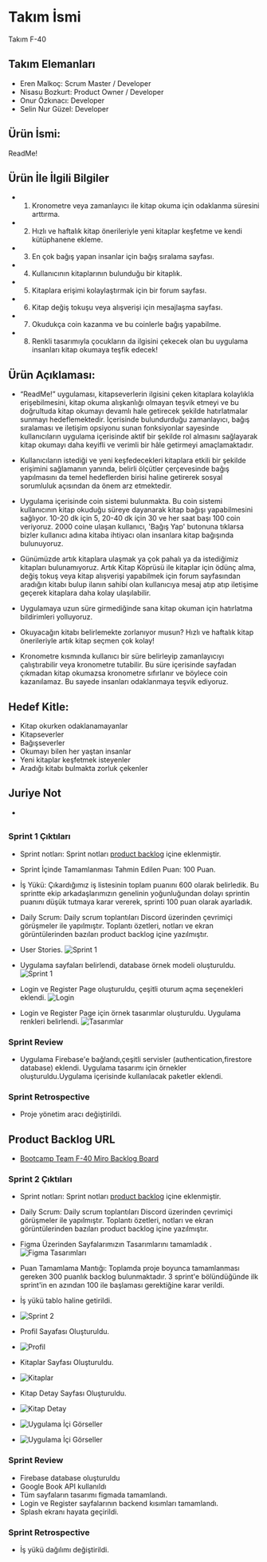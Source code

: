 # Takım İsmi

Takım F-40

## Takım Elemanları

- Eren Malkoç: Scrum Master / Developer
- Nisasu Bozkurt: Product Owner / Developer
- Onur Özkınacı: Developer
- Selin Nur Güzel: Developer


## Ürün İsmi:

ReadMe!


## Ürün İle İlgili Bilgiler

-
    1. Kronometre veya zamanlayıcı ile kitap okuma için odaklanma süresini arttırma.
-
    2. Hızlı ve haftalık kitap önerileriyle yeni kitaplar keşfetme ve kendi kütüphanene ekleme.
-
    3. En çok bağış yapan insanlar için bağış sıralama sayfası.
-
    4. Kullanıcının kitaplarının bulunduğu bir kitaplık.
-
    5. Kitaplara erişimi kolaylaştırmak için bir forum sayfası.
-
    6. Kitap değiş tokuşu veya alışverişi için mesajlaşma sayfası.
-
    7. Okudukça coin kazanma ve bu coinlerle bağış yapabilme.
-
    8. Renkli tasarımıyla çocukların da ilgisini çekecek olan bu uygulama insanları kitap okumaya teşfik edecek!

## Ürün Açıklaması:

- “ReadMe!” uygulaması, kitapseverlerin ilgisini çeken kitaplara kolaylıkla erişebilmesini, kitap okuma alışkanlığı
  olmayan teşvik etmeyi ve bu doğrultuda kitap okumayı devamlı hale getirecek şekilde hatırlatmalar sunmayı
  hedeflemektedir. İçerisinde bulundurduğu zamanlayıcı, bağış sıralaması ve iletişim opsiyonu sunan fonksiyonlar
  sayesinde kullanıcıların uygulama içerisinde aktif bir şekilde rol almasını sağlayarak kitap okumayı daha keyifli ve
  verimli bir hâle getirmeyi amaçlamaktadır.

- Kullanıcıların istediği ve yeni keşfedecekleri kitaplara etkili bir şekilde erişimini sağlamanın yanında, belirli ölçütler çerçevesinde bağış yapılmasını da temel hedeflerden birisi haline getirerek sosyal sorumluluk açısından da önem arz etmektedir.

- Uygulama içerisinde coin sistemi bulunmakta. Bu coin sistemi kullanıcının kitap okuduğu süreye dayanarak kitap bağışı
  yapabilmesini sağlıyor. 10-20 dk için 5, 20-40 dk için 30 ve her saat başı 100 coin veriyoruz. 2000 coine ulaşan kullanıcı, 'Bağış Yap' butonuna tıklarsa bizler kullanıcı adına kitaba ihtiyacı olan insanlara kitap bağışında bulunuyoruz.
  
- Günümüzde artık kitaplara ulaşmak ya çok pahalı ya da istediğimiz kitapları bulunamıyoruz. Artık Kitap Köprüsü ile kitaplar için ödünç alma, değiş tokuş veya kitap alışverişi yapabilmek için forum sayfasından aradığın kitabı bulup ilanın sahibi olan kullanıcıya mesaj atıp atıp iletişime geçerek kitaplara daha kolay ulaşılabilir.
  
- Uygulamaya uzun süre girmediğinde sana kitap okuman için hatırlatma bildirimleri yolluyoruz.
  
- Okuyacağın kitabı belirlemekte zorlanıyor musun? Hızlı ve haftalık kitap önerileriyle artık kitap seçmen çok kolay!
  
- Kronometre kısmında kullanıcı bir süre belirleyip zamanlayıcıyı çalıştırabilir veya kronometre tutabilir. Bu süre içerisinde sayfadan çıkmadan kitap okumazsa kronometre sıfırlanır ve böylece coin kazanılamaz. Bu sayede insanları odaklanmaya teşvik ediyoruz.

## Hedef Kitle:

- Kitap okurken odaklanamayanlar
- Kitapseverler
- Bağışseverler
- Okumayı bilen her yaştan insanlar
- Yeni kitaplar keşfetmek isteyenler
- Aradığı kitabı bulmakta zorluk çekenler

## Juriye Not
- 

##

### Sprint 1 Çıktıları

- Sprint notları: Sprint notları [product backlog](https://miro.com/app/board/uXjVM_hL6MI=/?share_link_id=525118540066)
  içine eklenmiştir.
- Sprint İçinde Tamamlanması Tahmin Edilen Puan: 100 Puan.
- İş Yükü: Çıkardığımız iş listesinin toplam puanını 600 olarak belirledik. Bu sprintte ekip arkadaşlarımızın genelinin
  yoğunluğundan dolayı sprintin puanını düşük tutmaya karar vererek, sprinti 100 puan olarak ayarladık.
- Daily Scrum: Daily scrum toplantıları Discord üzerinden çevrimiçi görüşmeler ile yapılmıştır. Toplantı özetleri,
  notları ve ekran görüntülerinden bazıları product backlog içine yazılmıştır.

- User Stories.
  ![Sprint 1](ProjectManagement/Sprint1Documents/user_sto.png)

- Uygulama sayfaları belirlendi, database örnek modeli oluşturuldu.
  ![Sprint 1](ProjectManagement/Sprint1Documents/sprint1.png)

- Login ve Register Page oluşturuldu, çeşitli oturum açma seçenekleri eklendi.
  ![Login](ProjectManagement/Sprint1Documents/login.png)

- Login ve Register Page için örnek tasarımlar oluşturuldu. Uygulama renkleri belirlendi.
  ![Tasarımlar](ProjectManagement/Sprint1Documents/tasarımlar.png)

### Sprint Review

- Uygulama Firebase'e bağlandı,çeşitli servisler (authentication,firestore database) eklendi.
Uygulama tasarımı için örnekler oluşturuldu.Uygulama içerisinde kullanılacak paketler eklendi.

### Sprint Retrospective

- Proje yönetim aracı değiştirildi.

## Product Backlog URL

- [Bootcamp Team F-40 Miro Backlog Board](https://miro.com/app/board/uXjVM_hL6MI=/?share_link_id=525118540066)

### Sprint 2 Çıktıları

- Sprint notları: Sprint notları [product backlog](https://miro.com/app/board/uXjVM_hL6MI=/?share_link_id=525118540066)
  içine eklenmiştir.
- Daily Scrum: Daily scrum toplantıları Discord üzerinden çevrimiçi görüşmeler ile yapılmıştır. Toplantı özetleri,
  notları ve ekran görüntülerinden bazıları product backlog içine yazılmıştır.
- Figma Üzerinden Sayfalarımızın Tasarımlarını tamamladık .
  ![Figma Tasarımları](ProjectManagement/Sprint1Documents/tasarımlar.PNG)
- Puan Tamamlama Mantığı: Toplamda proje boyunca tamamlanması gereken 300 puanlık backlog bulunmaktadır. 3 sprint'e
  bölündüğünde ilk sprint'in en azından 100 ile başlaması gerektiğine karar verildi.

- İş yükü tablo haline getirildi.
- 
  ![Sprint 2](ProjectManagement/Sprint1Documents/miroo.PNG)

- Profil Sayafası Oluşturuldu.
- 
  ![Profil](ProjectManagement/Sprint1Documents/profile.PNG)

- Kitaplar Sayfası Oluşturuldu.
- 
  ![Kitaplar](ProjectManagement/Sprint1Documents/books.PNG)
  
- Kitap Detay Sayfası Oluşturuldu.
- 
  ![Kitap Detay](ProjectManagement/Sprint1Documents/book_det.PNG)

- ![Uygulama İçi Görseller](ProjectManagement/Sprint1Documents/last_one.PNG)

- ![Uygulama İçi Görseller](ProjectManagement/Sprint1Documents/last_two.PNG)

### Sprint Review

- Firebase database oluşturuldu
- Google Book API kullanıldı
- Tüm sayfaların tasarımı figmada tamamlandı.
- Login ve Register sayfalarının backend kısımları tamamlandı.
- Splash ekranı hayata geçirildi.

### Sprint Retrospective

- İş yükü dağılımı değiştirildi.
